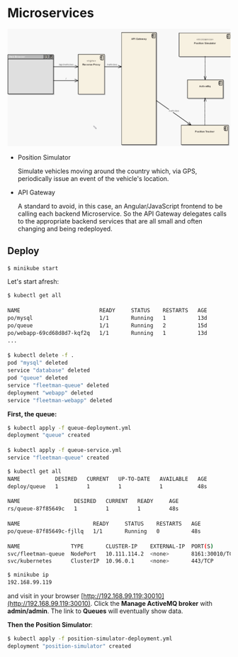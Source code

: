 # Microservices

![Microservices](images/microservices.png)

- Position Simulator

  Simulate vehicles moving around the country which, via GPS, periodically issue an event of the vehicle's location.

- API Gateway

  A standard to avoid, in this case, an Angular/JavaScript frontend to be calling each backend Microservice. So the API Gateway delegates calls to the appropriate backend services that are all small and often changing and being redeployed.

## Deploy

```bash
$ minikube start
```

Let's start afresh:

```bash
$ kubectl get all

NAME                         READY     STATUS    RESTARTS   AGE
po/mysql                     1/1       Running   1          13d
po/queue                     1/1       Running   2          15d
po/webapp-69cd68d8d7-kqf2q   1/1       Running   1          13d
...

$ kubectl delete -f .
pod "mysql" deleted
service "database" deleted
pod "queue" deleted
service "fleetman-queue" deleted
deployment "webapp" deleted
service "fleetman-webapp" deleted
```

**First, the queue:**

```bash
$ kubectl apply -f queue-deployment.yml
deployment "queue" created

$ kubectl apply -f queue-service.yml
service "fleetman-queue" created
```

```bash
$ kubectl get all
NAME           DESIRED   CURRENT   UP-TO-DATE   AVAILABLE   AGE
deploy/queue   1         1         1            1           48s

NAME                 DESIRED   CURRENT   READY     AGE
rs/queue-87f85649c   1         1         1         48s

NAME                       READY     STATUS    RESTARTS   AGE
po/queue-87f85649c-fjllq   1/1       Running   0          48s

NAME                TYPE       CLUSTER-IP    EXTERNAL-IP  PORT(S)                          
svc/fleetman-queue  NodePort   10.111.114.2  <none>       8161:30010/TCP,61616:31004/TCP   
svc/kubernetes      ClusterIP  10.96.0.1     <none>       443/TCP                          
```

```bash
$ minikube ip
192.168.99.119
```

and visit in your browser [http://192.168.99.119:30010](http://192.168.99.119:30010). Click the **Manage ActiveMQ broker** with **admin/admin**. The link to **Queues** will eventually show data.

**Then the Position Simulator**:

```bash
$ kubectl apply -f position-simulator-deployment.yml
deployment "position-simulator" created
```

